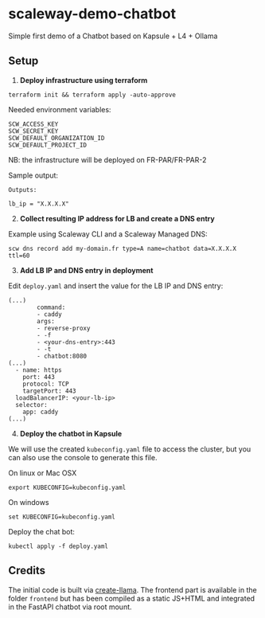 scaleway-demo-chatbot
=====================

Simple first demo of a Chatbot based on Kapsule + L4 + Ollama

Setup
-----

1) **Deploy infrastructure using terraform**


```
terraform init && terraform apply -auto-approve
```

Needed environment variables:

```
SCW_ACCESS_KEY
SCW_SECRET_KEY
SCW_DEFAULT_ORGANIZATION_ID
SCW_DEFAULT_PROJECT_ID
```

NB: the infrastructure will be deployed on FR-PAR/FR-PAR-2

Sample output:

```
Outputs:

lb_ip = "X.X.X.X"
```

2) **Collect resulting IP address for LB and create a DNS entry**

Example using Scaleway CLI and a Scaleway Managed DNS:

```
scw dns record add my-domain.fr type=A name=chatbot data=X.X.X.X ttl=60
```

3) **Add LB IP and DNS entry in deployment**

Edit `deploy.yaml` and insert the value for the LB IP and DNS entry:

```
(...)
        command:
        - caddy
        args:
        - reverse-proxy
        - -f
        - <your-dns-entry>:443
        - -t
        - chatbot:8080
(...)
  - name: https
    port: 443
    protocol: TCP
    targetPort: 443
  loadBalancerIP: <your-lb-ip>
  selector:
    app: caddy
(...)
```

4) **Deploy the chatbot in Kapsule**

We will use the created `kubeconfig.yaml` file to access the cluster, but you can also use the console to generate this file. 

On linux or Mac OSX
```
export KUBECONFIG=kubeconfig.yaml
```

On windows
```
set KUBECONFIG=kubeconfig.yaml
```

Deploy the chat bot:

```
kubectl apply -f deploy.yaml
```


Credits
-------

The initial code is built via [create-llama](https://www.npmjs.com/package/create-llama). The frontend part is available in the folder `frontend` but has been compiled as a static JS+HTML and integrated in the FastAPI chatbot via root mount.

